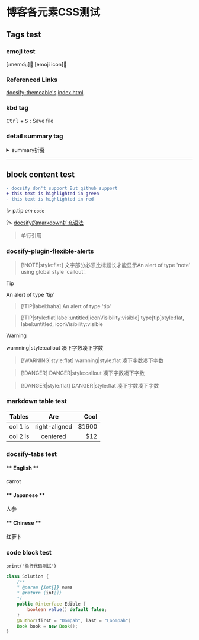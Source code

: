 # 博客各元素CSS测试

## Tags test

### emoji test

[:memo\\:]:memo: [emoji icon]📝

### Referenced Links

[docsify-themeable's][1] [index.html][2].

[1]: https://jhildenbiddle.github.io/docsify-themeable/#/ "title:docsify-themeable"
[2]: https://github.com/jhildenbiddle/docsify-themeable/blob/master/docs/index.html "index.html"

### kbd tag

<kbd>Ctrl</kbd> + <kbd>S</kbd> : Save file

### detail summary tag

<details>
<summary>
summary折叠
</summary>
details被折叠内容...
</details>

---

## block content test

```diff
- docsify don't support But github support
+ this text is highlighted in green
- this text is highlighted in red
```

!> p.tip *em* `code`

?> [docsify的markdown扩充语法](https://docsify.js.org/#/zh-cn/helpers)

> 单行引用

### docsify-plugin-flexible-alerts



> [!NOTE|style:flat]
> 文字部分必须比标题长才能显示An alert of type 'note' using global style 'callout'.

> [!TIP]
> An alert of type 'tip'

> [!TIP|label:haha]
> An alert of type 'tip'

> [!TIP|style:flat|label:untitled|iconVisibility:visible]
> type[tip]style:flat, label:untitled, iconVisibility:visible

> [!WARNING]
> warnning|style:callout 凑下字数凑下字数

> [!WARNING|style:flat]
> warnning|style:flat 凑下字数凑下字数

> [!DANGER]
> DANGER|style:callout 凑下字数凑下字数

> [!DANGER|style:flat]
> DANGER|style:flat 凑下字数凑下字数

### markdown table test

| Tables   | Are           | Cool  |
| ---------|:-------------:| -----:|
| col 1 is | right-aligned | $1600 |
| col 2 is | centered      | $12   |

### docsify-tabs test

<!-- tabs:start -->

#### ** English **

carrot

#### ** Japanese **

人参

#### ** Chinese **

红萝卜

<!-- tabs:end -->

### code block test

`print("单行代码测试")`
```java
class Solution {
    /**
    * @param {int[]} nums
    * @return {int[]}
    */
    public @interface Edible {
        boolean value() default false;
    }
    @Author(first = "Oompah", last = "Loompah")
    Book book = new Book(); 
}
```

